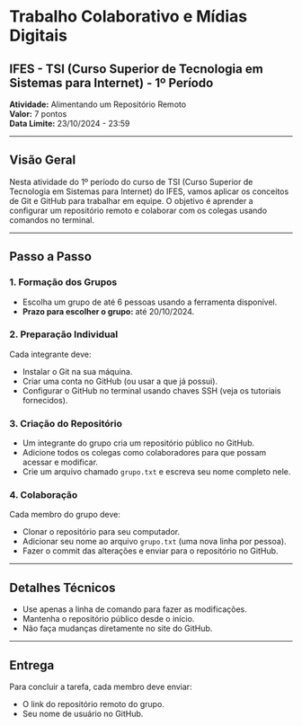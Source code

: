 # Trabalho Colaborativo e Mídias Digitais

## IFES - TSI (Curso Superior de Tecnologia em Sistemas para Internet) - 1º Período

**Atividade:** Alimentando um Repositório Remoto  
**Valor:** 7 pontos  
**Data Limite:** 23/10/2024 - 23:59  

---

## Visão Geral

Nesta atividade do 1º período do curso de TSI (Curso Superior de Tecnologia em Sistemas para Internet) do IFES, vamos aplicar os conceitos de Git e GitHub para trabalhar em equipe. O objetivo é aprender a configurar um repositório remoto e colaborar com os colegas usando comandos no terminal.

---

## Passo a Passo

### 1. Formação dos Grupos

- Escolha um grupo de até 6 pessoas usando a ferramenta disponível.
- **Prazo para escolher o grupo:** até 20/10/2024.

### 2. Preparação Individual

Cada integrante deve:

- Instalar o Git na sua máquina.
- Criar uma conta no GitHub (ou usar a que já possui).
- Configurar o GitHub no terminal usando chaves SSH (veja os tutoriais fornecidos).

### 3. Criação do Repositório

- Um integrante do grupo cria um repositório público no GitHub.
- Adicione todos os colegas como colaboradores para que possam acessar e modificar.
- Crie um arquivo chamado `grupo.txt` e escreva seu nome completo nele.

### 4. Colaboração

Cada membro do grupo deve:

- Clonar o repositório para seu computador.
- Adicionar seu nome ao arquivo `grupo.txt` (uma nova linha por pessoa).
- Fazer o commit das alterações e enviar para o repositório no GitHub.

---

## Detalhes Técnicos

- Use apenas a linha de comando para fazer as modificações.
- Mantenha o repositório público desde o início.
- Não faça mudanças diretamente no site do GitHub.

---

## Entrega

Para concluir a tarefa, cada membro deve enviar:

- O link do repositório remoto do grupo.
- Seu nome de usuário no GitHub.
